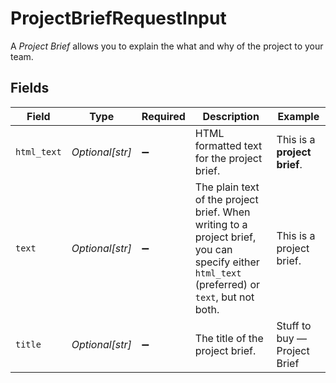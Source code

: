 # ProjectBriefRequestInput

A *Project Brief* allows you to explain the what and why of the project to your team.


## Fields

| Field                                                                                                                                         | Type                                                                                                                                          | Required                                                                                                                                      | Description                                                                                                                                   | Example                                                                                                                                       |
| --------------------------------------------------------------------------------------------------------------------------------------------- | --------------------------------------------------------------------------------------------------------------------------------------------- | --------------------------------------------------------------------------------------------------------------------------------------------- | --------------------------------------------------------------------------------------------------------------------------------------------- | --------------------------------------------------------------------------------------------------------------------------------------------- |
| `html_text`                                                                                                                                   | *Optional[str]*                                                                                                                               | :heavy_minus_sign:                                                                                                                            | HTML formatted text for the project brief.                                                                                                    | <body>This is a <strong>project brief</strong>.</body>                                                                                        |
| `text`                                                                                                                                        | *Optional[str]*                                                                                                                               | :heavy_minus_sign:                                                                                                                            | The plain text of the project brief. When writing to a project brief, you can specify either `html_text` (preferred) or `text`, but not both. | This is a project brief.                                                                                                                      |
| `title`                                                                                                                                       | *Optional[str]*                                                                                                                               | :heavy_minus_sign:                                                                                                                            | The title of the project brief.                                                                                                               | Stuff to buy — Project Brief                                                                                                                  |